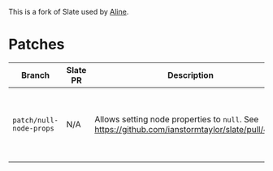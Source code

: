 This is a fork of Slate used by [Aline](https://www.aline.co/).

# Patches

| Branch                  | Slate PR | Description                                                                                      | When to remove                                                      | Merge commit                                                                          |
| ----------------------- | -------- | ------------------------------------------------------------------------------------------------ | ------------------------------------------------------------------- | ------------------------------------------------------------------------------------- |
| `patch/null-node-props` | N/A      | Allows setting node properties to `null`. See https://github.com/ianstormtaylor/slate/pull/4042. | If Aline no longer needs to set `null` properties (probably never). | [#](https://github.com/alineco/slate/commit/9062e2abe1d2bfb1a58282e30dd6b6741a943ba9) |
